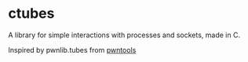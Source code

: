 # ctubes
A library for simple interactions with processes and sockets, made in C.

Inspired by pwnlib.tubes from [pwntools](https://github.com/Gallopsled/pwntools)
